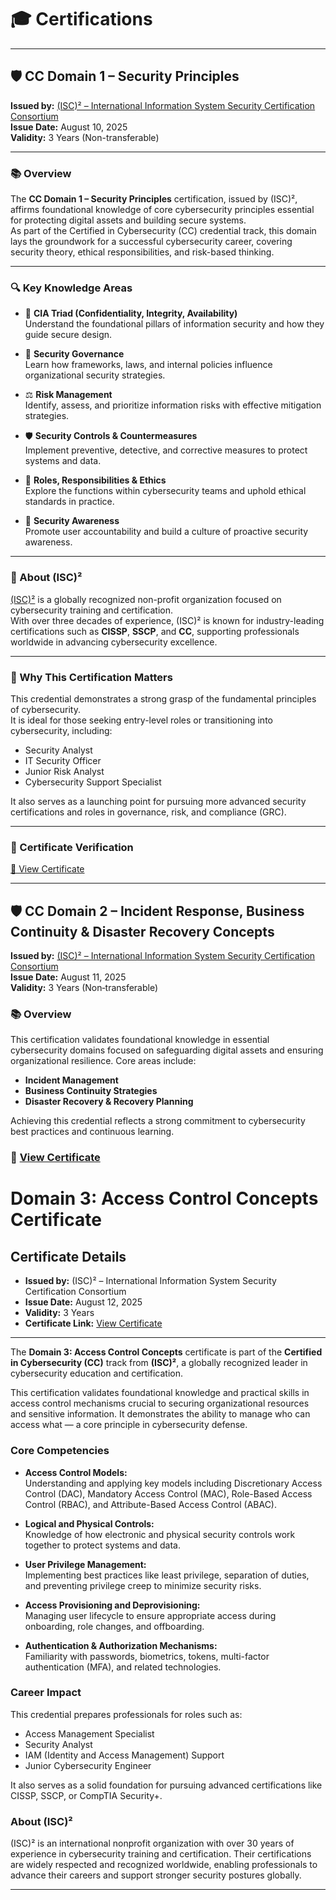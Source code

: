 # 🎓 Certifications

---
## 🛡️ CC Domain 1 – Security Principles 

**Issued by:** [(ISC)² – International Information System Security Certification Consortium](https://www.isc2.org/)  
**Issue Date:** August 10, 2025  
**Validity:** 3 Years (Non-transferable)

---

### 📚 Overview

The **CC Domain 1 – Security Principles** certification, issued by (ISC)², affirms foundational knowledge of core cybersecurity principles essential for protecting digital assets and building secure systems.  
As part of the Certified in Cybersecurity (CC) credential track, this domain lays the groundwork for a successful cybersecurity career, covering security theory, ethical responsibilities, and risk-based thinking.

---

### 🔍 Key Knowledge Areas

- 🧱 **CIA Triad (Confidentiality, Integrity, Availability)**  
  Understand the foundational pillars of information security and how they guide secure design.

- 📜 **Security Governance**  
  Learn how frameworks, laws, and internal policies influence organizational security strategies.

- ⚖️ **Risk Management**  
  Identify, assess, and prioritize information risks with effective mitigation strategies.

- 🛡️ **Security Controls & Countermeasures**  
  Implement preventive, detective, and corrective measures to protect systems and data.

- 👥 **Roles, Responsibilities & Ethics**  
  Explore the functions within cybersecurity teams and uphold ethical standards in practice.

- 📣 **Security Awareness**  
  Promote user accountability and build a culture of proactive security awareness.

---

### 🏢 About (ISC)²

[(ISC)²](https://www.isc2.org/) is a globally recognized non-profit organization focused on cybersecurity training and certification.  
With over three decades of experience, (ISC)² is known for industry-leading certifications such as **CISSP**, **SSCP**, and **CC**, supporting professionals worldwide in advancing cybersecurity excellence.

---

### 🎯 Why This Certification Matters

This credential demonstrates a strong grasp of the fundamental principles of cybersecurity.  
It is ideal for those seeking entry-level roles or transitioning into cybersecurity, including:

- Security Analyst  
- IT Security Officer  
- Junior Risk Analyst  
- Cybersecurity Support Specialist

It also serves as a launching point for pursuing more advanced security certifications and roles in governance, risk, and compliance (GRC).

---

### 🔗 Certificate Verification

[📄 View Certificate](https://isc2.obrizum.io/org/cc/certificate/fd664886-8eba-496d-95bc-2be584031c55)

---


## 🛡 CC Domain 2 – Incident Response, Business Continuity & Disaster Recovery Concepts

**Issued by:** [(ISC)² – International Information System Security Certification Consortium](https://www.isc2.org/)  
**Issue Date:** August 11, 2025  
**Validity:** 3 Years (Non‑transferable)

### 📚 Overview  
This certification validates foundational knowledge in essential cybersecurity domains focused on safeguarding digital assets and ensuring organizational resilience. Core areas include:

- **Incident Management**
- **Business Continuity Strategies**
- **Disaster Recovery & Recovery Planning**

Achieving this credential reflects a strong commitment to cybersecurity best practices and continuous learning.

### 🔗 [View Certificate](https://isc2.obrizum.io/org/cc/certificate/fd95c707-fddb-4f39-b3b4-473d025f914a)

# Domain 3: Access Control Concepts Certificate

## Certificate Details
- **Issued by:** (ISC)² – International Information System Security Certification Consortium  
- **Issue Date:** August 12, 2025  
- **Validity:** 3 Years  
- **Certificate Link:** [View Certificate](https://isc2.obrizum.io/org/cc/certificate/bf664083-272f-4c57-8d92-e429c34c028d)

---

The **Domain 3: Access Control Concepts** certificate is part of the **Certified in Cybersecurity (CC)** track from **(ISC)²**, a globally recognized leader in cybersecurity education and certification.

This certification validates foundational knowledge and practical skills in access control mechanisms crucial to securing organizational resources and sensitive information. It demonstrates the ability to manage who can access what — a core principle in cybersecurity defense.

### Core Competencies

- **Access Control Models:**  
  Understanding and applying key models including Discretionary Access Control (DAC), Mandatory Access Control (MAC), Role-Based Access Control (RBAC), and Attribute-Based Access Control (ABAC).

- **Logical and Physical Controls:**  
  Knowledge of how electronic and physical security controls work together to protect systems and data.

- **User Privilege Management:**  
  Implementing best practices like least privilege, separation of duties, and preventing privilege creep to minimize security risks.

- **Access Provisioning and Deprovisioning:**  
  Managing user lifecycle to ensure appropriate access during onboarding, role changes, and offboarding.

- **Authentication & Authorization Mechanisms:**  
  Familiarity with passwords, biometrics, tokens, multi-factor authentication (MFA), and related technologies.

### Career Impact

This credential prepares professionals for roles such as:

- Access Management Specialist  
- Security Analyst  
- IAM (Identity and Access Management) Support  
- Junior Cybersecurity Engineer

It also serves as a solid foundation for pursuing advanced certifications like CISSP, SSCP, or CompTIA Security+.

### About (ISC)²

(ISC)² is an international nonprofit organization with over 30 years of experience in cybersecurity training and certification. Their certifications are widely respected and recognized worldwide, enabling professionals to advance their careers and support stronger security postures globally.

---

